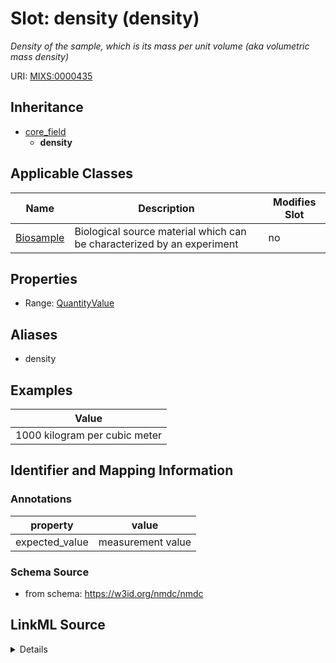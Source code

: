 # Slot: density (density)


_Density of the sample, which is its mass per unit volume (aka volumetric mass density)_



URI: [MIXS:0000435](https://w3id.org/mixs/0000435)




## Inheritance

* [core_field](core_field.md)
    * **density**





## Applicable Classes

| Name | Description | Modifies Slot |
| --- | --- | --- |
[Biosample](Biosample.md) | Biological source material which can be characterized by an experiment |  no  |







## Properties

* Range: [QuantityValue](QuantityValue.md)



## Aliases


* density




## Examples

| Value |
| --- |
| 1000 kilogram per cubic meter |

## Identifier and Mapping Information





### Annotations

| property | value |
| --- | --- |
| expected_value | measurement value || preferred_unit | gram per cubic meter, gram per cubic centimeter || occurrence | 1 |



### Schema Source


* from schema: https://w3id.org/nmdc/nmdc




## LinkML Source

<details>
```yaml
name: density
annotations:
  expected_value:
    tag: expected_value
    value: measurement value
  preferred_unit:
    tag: preferred_unit
    value: gram per cubic meter, gram per cubic centimeter
  occurrence:
    tag: occurrence
    value: '1'
description: Density of the sample, which is its mass per unit volume (aka volumetric
  mass density)
title: density
examples:
- value: 1000 kilogram per cubic meter
from_schema: https://w3id.org/nmdc/nmdc
aliases:
- density
rank: 1000
is_a: core field
slot_uri: MIXS:0000435
multivalued: false
alias: density
domain_of:
- Biosample
range: QuantityValue

```
</details>